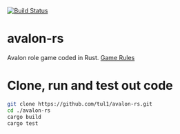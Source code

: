 [![Build Status](http://15.188.81.183:8080/buildStatus/icon?job=avalon-rs%2Fmaster)](http://15.188.81.183:8080/job/avalon-rs/job/master/)

# avalon-rs
Avalon role game coded in Rust.
[Game Rules](https://hobbylark.com/card-games/How-to-Play-Avalon)

# Clone, run and test out code
```bash
git clone https://github.com/tul1/avalon-rs.git
cd ./avalon-rs
cargo build
cargo test
```
